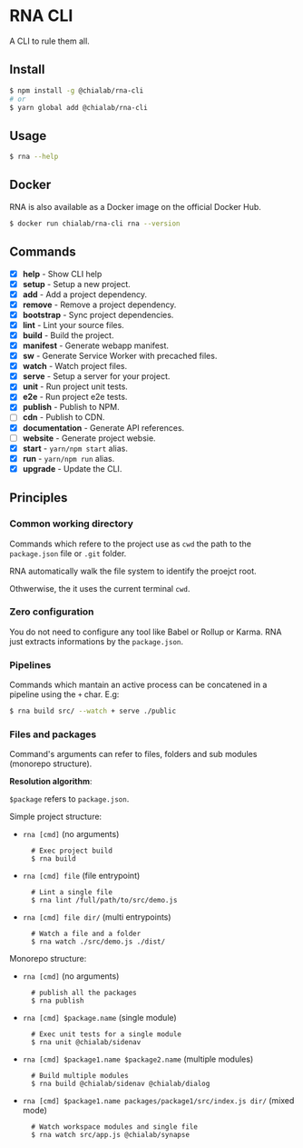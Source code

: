 # RNA CLI

A CLI to rule them all.

## Install
```sh
$ npm install -g @chialab/rna-cli
# or
$ yarn global add @chialab/rna-cli
```

## Usage
```sh
$ rna --help
```

## Docker

RNA is also available as a Docker image on the official Docker Hub.

```bash
$ docker run chialab/rna-cli rna --version
```

## Commands

* [x] **help** - Show CLI help
* [x] **setup** - Setup a new project.
* [x] **add** - Add a project dependency.
* [x] **remove** - Remove a project dependency.
* [x] **bootstrap** - Sync project dependencies.
* [x] **lint** - Lint your source files.
* [x] **build** - Build the project.
* [x] **manifest** - Generate webapp manifest.
* [x] **sw** - Generate Service Worker with precached files.
* [x] **watch** - Watch project files.
* [x] **serve** - Setup a server for your project.
* [x] **unit** - Run project unit tests.
* [x] **e2e** - Run project e2e tests.
* [x] **publish** - Publish to NPM.
* [ ] **cdn** - Publish to CDN.
* [x] **documentation** - Generate API references.
* [ ] **website** - Generate project websie.
* [x] **start** - `yarn/npm start` alias.
* [x] **run** - `yarn/npm run` alias.
* [x] **upgrade** - Update the CLI.

## Principles

### Common working directory

Commands which refere to the project use as `cwd` the path to the `package.json` file or `.git` folder.

RNA automatically walk the file system to identify the proejct root.

Othwerwise, the it uses the current terminal `cwd`.

### Zero configuration

You do not need to configure any tool like Babel or Rollup or Karma. RNA just extracts informations by the `package.json`.

### Pipelines

Commands which mantain an active process can be concatened in a pipeline using the `+` char. E.g:

```sh
$ rna build src/ --watch + serve ./public
```

### Files and packages
Command's arguments can refer to files, folders and sub modules (monorepo structure).

**Resolution algorithm**:

`$package` refers to `package.json`.

Simple project structure:

* `rna [cmd]` (no arguments)

        # Exec project build
        $ rna build

* `rna [cmd] file` (file entrypoint)

        # Lint a single file
        $ rna lint /full/path/to/src/demo.js

* `rna [cmd] file dir/` (multi entrypoints)

        # Watch a file and a folder
        $ rna watch ./src/demo.js ./dist/


Monorepo structure:

* `rna [cmd]` (no arguments)

        # publish all the packages
        $ rna publish

* `rna [cmd] $package.name` (single module)

        # Exec unit tests for a single module
        $ rna unit @chialab/sidenav

* `rna [cmd] $package1.name $package2.name` (multiple modules)

        # Build multiple modules
        $ rna build @chialab/sidenav @chialab/dialog

* `rna [cmd] $package1.name packages/package1/src/index.js dir/` (mixed mode)

        # Watch workspace modules and single file
        $ rna watch src/app.js @chialab/synapse

